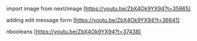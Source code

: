 import image from next/image
[https://youtu.be/ZbX4Ok9YX94?t=35865]

adding edit message form
[https://youtu.be/ZbX4Ok9YX94?t=36641]

nbooleans
[https://youtu.be/ZbX4Ok9YX94?t=37438]
